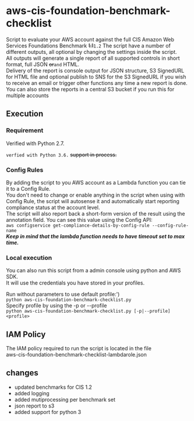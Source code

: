 # aws-cis-foundation-benchmark-checklist
Script to evaluate your AWS account against the full CIS Amazon Web Services
Foundations Benchmark ~~1.1~~`1.2` 
The script have a number of different outputs, all optional by changing the
settings inside the script.  
All outputs will generate a single report of all supported controls in short
format, full JSON ~~or~~`and` HTML.  
Delivery of the report is console output for JSON structure, S3 SignedURL for
HTML file and optional publish to SNS for the S3 SignedURL if you wish to
receive an email or trigger other functions any time a new report is done.  
You can also store the reports in a central S3 bucket if you run this for
multiple accounts

## Execution
### Requirement
Verified with Python 2.7.

`verfied with Python 3.6.` ~~support in process.~~

### Config Rules
By adding the script to you AWS account as a Lambda function you can tie it
to a Config Rule.  
You don't need to change or enable anything in the script when using with
Config Rule, the script will autosense it and automatically start reporting
compliance status at the account level.  
The script will also report back a short-form version of the result using
the annotation field. You can see this value using the Config API:  
```aws configservice get-compliance-details-by-config-rule --config-rule-name```  
***Keep in mind that the lambda function needs to have timeout set to max time.***

### Local execution
You can also run this script from a admin console using python and AWS SDK.  
It will use the credentials you have stored in your profiles.  

Run without parameters to use default profile:')  
```python aws-cis-foundation-benchmark-checklist.py```  
Specify profile by using the -p or --profile  
```python aws-cis-foundation-benchmark-checklist.py [-p|--profile] <profile>```  

## IAM Policy
The IAM policy required to run the script is located in the file  
aws-cis-foundation-benchmark-checklist-lambdarole.json

## changes
* updated benchmarks for CIS 1.2
* added logging
* added mutiprocessing per benchmark set
* json report to s3
* added support for python 3

